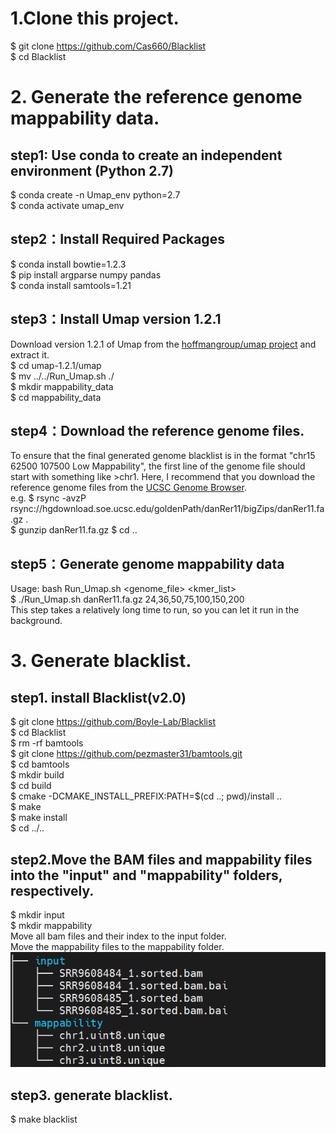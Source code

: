 # 1.Clone this project.
$ git clone https://github.com/Cas660/Blacklist <br>
$ cd Blacklist
# 2. Generate the reference genome mappability data.
## step1: Use conda to create an independent environment (Python 2.7)
$ conda create -n Umap_env python=2.7 <br>
$ conda activate umap_env
## step2：Install Required Packages
$ conda install bowtie=1.2.3 <br>
$ pip install argparse numpy pandas <br>
$ conda install samtools=1.21 <br>
## step3：Install Umap version 1.2.1
Download version 1.2.1 of Umap from the [hoffmangroup/umap project](https://github.com/hoffmangroup/umap/tags)  and extract it. <br>
$ cd umap-1.2.1/umap <br>
$ mv ../../Run_Umap.sh ./ <br>
$ mkdir mappability_data<br>
$ cd mappability_data
## step4：Download the reference genome files.
To ensure that the final generated genome blacklist is in the format "chr15 62500 107500 Low Mappability", the first line of the genome file should start with something like >chr1.
Here, I recommend that you download the reference genome files from the [UCSC Genome Browser](https://genome.ucsc.edu/cgi-bin/hgGateway). <br>
e.g. $ rsync -avzP rsync://hgdownload.soe.ucsc.edu/goldenPath/danRer11/bigZips/danRer11.fa.gz . <br>
$ gunzip danRer11.fa.gz
$ cd ..
## step5：Generate genome mappability data
Usage: bash Run_Umap.sh <genome_file> <kmer_list> <br>
$ ./Run_Umap.sh danRer11.fa.gz 24,36,50,75,100,150,200 <br>
This step takes a relatively long time to run, so you can let it run in the background.<br>

# 3. Generate blacklist.
##  step1. install Blacklist(v2.0)
$ git clone https://github.com/Boyle-Lab/Blacklist<br>
$ cd Blacklist<br>
$ rm -rf bamtools<br>
$ git clone https://github.com/pezmaster31/bamtools.git<br>
$ cd bamtools<br>
$ mkdir build<br>
$ cd build<br>
$ cmake -DCMAKE_INSTALL_PREFIX:PATH=$(cd ..; pwd)/install ..<br>
$ make<br>
$ make install<br>
$ cd ../..<br>
## step2.Move the BAM files and mappability files into the "input" and "mappability" folders, respectively.
$ mkdir input<br>
$ mkdir mappability<br>
Move all bam files and their index to the input folder.<br>
Move the mappability files to the mappability folder.<br>
![Description](figure/blacklist_image1.png)
## step3. generate blacklist.
$ make blacklist
